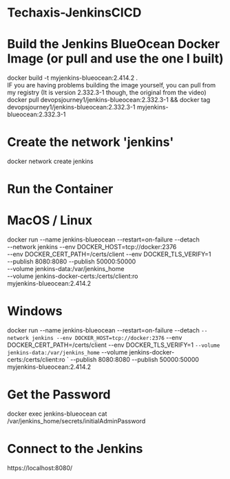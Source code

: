 # Techaxis-JenkinsCICD
# Build the Jenkins BlueOcean Docker Image (or pull and use the one I built)
 
docker build -t myjenkins-blueocean:2.414.2 . <br>
IF you are having problems building the image yourself, you can pull from my registry (It is version 2.332.3-1 though, the original from the video) <br>
docker pull devopsjourney1/jenkins-blueocean:2.332.3-1 && docker tag devopsjourney1/jenkins-blueocean:2.332.3-1 myjenkins-blueocean:2.332.3-1 <br>

# Create the network 'jenkins'
docker network create jenkins

# Run the Container
# MacOS / Linux
docker run --name jenkins-blueocean --restart=on-failure --detach \
  --network jenkins --env DOCKER_HOST=tcp://docker:2376 \
  --env DOCKER_CERT_PATH=/certs/client --env DOCKER_TLS_VERIFY=1 \
  --publish 8080:8080 --publish 50000:50000 \
  --volume jenkins-data:/var/jenkins_home \
  --volume jenkins-docker-certs:/certs/client:ro \
  myjenkins-blueocean:2.414.2

# Windows
docker run --name jenkins-blueocean --restart=on-failure --detach `
  --network jenkins --env DOCKER_HOST=tcp://docker:2376 `
  --env DOCKER_CERT_PATH=/certs/client --env DOCKER_TLS_VERIFY=1 `
  --volume jenkins-data:/var/jenkins_home `
  --volume jenkins-docker-certs:/certs/client:ro `
  --publish 8080:8080 --publish 50000:50000 myjenkins-blueocean:2.414.2

#  Get the Password
docker exec jenkins-blueocean cat /var/jenkins_home/secrets/initialAdminPassword

# Connect to the Jenkins
https://localhost:8080/
